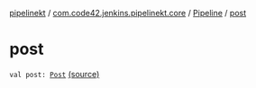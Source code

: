 [pipelinekt](../../index.md) / [com.code42.jenkins.pipelinekt.core](../index.md) / [Pipeline](index.md) / [post](./post.md)

# post

`val post: `[`Post`](../-post/index.md) [(source)](https://github.com/code42/pipelinekt/tree/master/core/src/main/kotlin/com/code42/jenkins/pipelinekt/core/Pipeline.kt#L25)